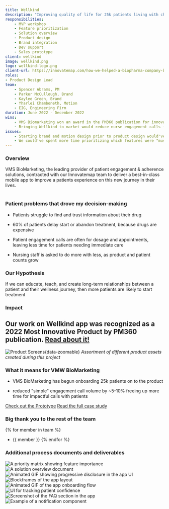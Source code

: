 ```yaml
---
title: Wellkind
description: "Improving quality of life for 25k patients living with chronic conditions"
responsibilities:
    - MVP workshop
    - Feature prioritization
    - Solution overview
    - Product design
    - Brand integration
    - Dev support
    - Sales prototype
client: wellkind
image: wellkind.png
logo: wellkind-logo.png
client-url: https://innovatemap.com/how-we-helped-a-biopharma-company-build-a-b2c-app-from-start-to-finish/
roles: 
- Product Design Lead
team: 
    - Spencer Abrams, PM
    - Parker McCullough, Brand
    - Kaylee Green, Brand
    - Yharlei Chamboneth, Motion
    - EIG, Engineering Firm
duration: June 2022 - December 2022
wins: 
    - VMS Biomarketing won an award in the PM360 publication for innovation in the App Category
    - Bringing Wellkind to market would reduce nurse engagement calls for simple questions by ~20% in a year 
issues:
    - Starting brand and motion design prior to product design would've reduced the total time it took to get the product live  
    - We could've spent more time prioritizing which features were "must-have" for patients. Ultimately they just want the best care, the app shouldn't slow that down. 
---
```

<section>

### Overview
VMS BioMarketing, the leading provider of patient engagement & adherence solutions, contracted with our Innovatemap team to deliver a best-in-class mobile app to improve a patients experience on this new journey in their lives.
<br/><br/>

### Patient problems that drove my decision-making
- Patients struggle to find and trust information about their drug

- 60% of patients delay start or abandon treatment, because drugs are expensive

- Patient engagement calls are often for dosage and appointments, leaving less time for patients needing immediate care

- Nursing staff is asked to do more with less, as product and patient counts grow
</section>
<section>

### Our Hypothesis 
If we can educate, teach, and create long-term relationships between a patient and their wellness journey, then more patients are likely to start treatment
</section>

<!-- <section>
The product manager and I led an MVP workshop to identify what VMS’s product strategy and goals were for the product.  With users and outcomes at the center of all decision-making, we identified and prioritized the features that will add the most value. Our output, a Solution Overview, focused on establishing a clear direction for the MVP and roadmap for our upcoming design work.

![Solution Overview](/assets/projects/wellkind/so.png){.wk-so data-zoomable}
*Prioritizing features that will benefit patients*

I designed product screens to support development as VMS brings the product to life, including concepts for onboarding, navigation, and consistent page structure. While in an ideal case, we'd have access to patients to test our solution, we used the VMS internal team and nurses on staff to advocate for the patients, be proactive about potential UX errors, provide guidance and ensure production was true to the vision.
</section> -->
<section>

### Impact 
## Our work on Wellkind app was recognized as a 2022 Most Innovative Product by PM360 publication. [Read about it!](https://www.pm360online.com/pm360-2022-innovative-product-wellkind-from-vms-biomarketing/)

![Product Screens](/assets/projects/wellkind/product-screens.png){data-zoomable}
*Assortment of different product assets created during this project*





### What it means for VMW BioMarketing
- VMS BioMarketing has begun onboarding 25k patients on to the product

- reduced "simple" engagement call volume by ~5-10% freeing up more time for impactful calls with patients

<a class="button-inverse" href="https://www.figma.com/proto/l0vp9RNpa1m4beIwrxW5FV/%F0%9F%92%8A-Wellkind---Mobile-App-(EIG-Hand-off)?page-id=54303%3A90879&type=design&node-id=55997-195527&viewport=727%2C1934%2C0.18&t=JzRnKm8bs2nsHfqj-8&scaling=min-zoom&starting-point-node-id=55997%3A195677&hide-ui=1" target="_blank">Check out the Prototype</a>
<a class="button-inverse" href="{{ client-url }}" target="_blank">Read the full case study</a>
</section>
<section>

### Big thank you to the rest of the team
{% for member in team %}
- {{ member }}
{% endfor %}
</section>

<section>

### Additional process documents and deliverables
<div class="image-grid">
    <div class="column">
        <img src="/assets/projects/wellkind/prioritymatrix.png" alt="A priority matrix showing feature importance" data-zoomable class="bg-fill" />
        <img src="/assets/projects/wellkind/so.png" alt="A solution overview document" data-zoomable class="bg-fill"/>
        <img src="/assets/projects/wellkind/progressive.gif" alt="Animated GIF showing progressive disclosure in the app UI" data-zoomable/>
    </div>
    <div class="column">
        <img src="/assets/projects/wellkind/blockframes.png" alt="Blockframes of the app layout" data-zoomable />
        <img src="/assets/projects/wellkind/onboarding.gif" alt="Animated GIF of the app onboarding flow" data-zoomable />
        <img src="/assets/projects/wellkind/confidence.png" alt="UI for tracking patient confidence" data-zoomable class="bg-fill"/>        
    </div>
    <div class="column">
        <img src="/assets/projects/wellkind/faq.png" alt="Screenshot of the FAQ section in the app" data-zoomable class="bg-fill"/>   
        <img src="/assets/projects/wellkind/notification.png" alt="Example of a notification component" data-zoomable class="bg-fill"/>
    </div>
</div>

</section>
